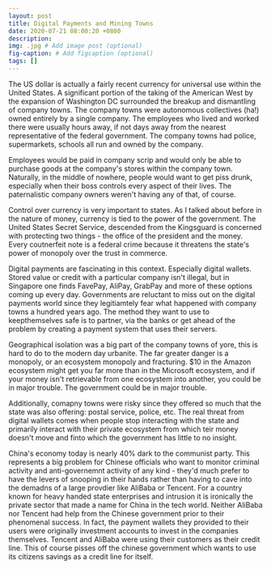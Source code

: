 ```yaml
---
layout: post
title: Digital Payments and Mining Towns
date: 2020-07-21 08:00:20 +0800
description: 
img: .jpg # Add image post (optional)
fig-caption: # Add figcaption (optional)
tags: []
---
```


The US dollar is actually a fairly recent currency for universal use within the United States. A significant portion of the taking of the American West by the expansion of Washington DC surrounded the breakup and dismantling of company towns. The company towns were autonomous collectives (ha!) owned entirely by a single company. The employees who lived and worked there were usually hours away, if not days away from the nearest representative of the federal government. The company towns had police, supermarkets, schools all run and owned by the company.

Employees would be paid in company scrip and would only be able to purchase goods at the company's stores within the company town. Naturally, in the middle of nowhere, people would want to get piss drunk, especially when their boss controls every aspect of their lives. The paternalistic company owners weren't having any of that, of course.

Control over currency is very important to states. As I talked about before in the nature of money, currency is tied to the power of the government. The United States Secret Service, descended from the Kingsguard is concerned with protecting two things - the office of the president and the money. Every coutnerfeit note is a federal crime because it threatens the state's power of monopoly over the trust in commerce.

Digital payments are fascinating in this context. Especially digital wallets. Stored value or credit with a particular company isn't illegal, but in Singapore one finds FavePay, AliPay, GrabPay and more of these options coming up every day. Governments are reluctant to miss out on the digital payments world since they legitiamtely fear what happened with company towns a hundred years ago. The method they want to use to keepthemselves safe is to partner, via the banks or get ahead of the problem by creating a payment system that uses their servers.

Geographical isolation was a big part of the company towns of yore, this is hard to do to the modern day urbanite. The far greater danger is a monopoly, or an ecosystem monopoly and fracturing. $10 in the Amazon ecosystem might get you far more than in the Microsoft ecosystem, and if your money isn't retrievable from one ecosystem into another, you could be in major trouble. The government could be in major trouble.

Additionally, comapny towns were risky since they offered so much that the state was also offering: postal service, police, etc. The real threat from digital wallets comes when people stop interacting with the state and primarily interact with their private ecosystem from which teir money doesn't move and finto which the government has little to no insight. 

China's economy today is nearly 40% dark to the communist party. This represents a big problem for Chinese officials who want to monitor criminal activity and anti-governemnt activity of any kind - they'd much prefer to have the levers of snooping in their hands rather than having to cave into the demadns of a large provdier like AliBaba or Tencent. For a country known for heavy handed state enterprises and intrusion it is ironically the private sector that made a name for China in the tech world. Neither AliBaba nor Tencent had help from the Chinese government prior to their phenomenal success. In fact, the payment wallets they provided to their users were originally investment accounts to invest in the companies themselves. Tencent and AliBaba were using their customers as their credit line. This of course pisses off the chinese government which wants to use its citizens savings as a credit line for itself.


